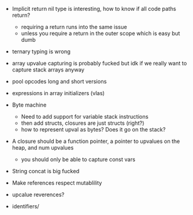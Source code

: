 - Implicit return nil type is interesting, how to know if all code paths return?
  - requiring a return runs into the same issue
  - unless you require a return in the outer scope which is easy but dumb
- ternary typing is wrong
- array upvalue capturing is probably fucked but idk if we really want to capture stack arrays anyway
- pool opcodes long and short versions
- expressions in array initializers (vlas)
- Byte machine
  - Need to add support for variable stack instructions
  - then add structs, closures are just structs (right?)
  - how to represent upval as bytes? Does it go on the stack?

- A closure should be a function pointer, a pointer to upvalues on the heap, and num upvalues
  - you should only be able to capture const vars
- String concat is big fucked

- Make references respect mutablility
- upcalue reverences?

- identifiers/